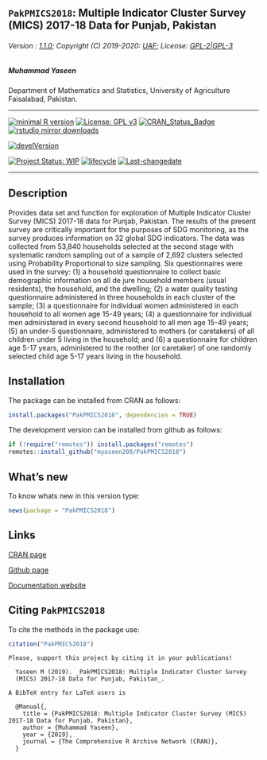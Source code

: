 
## `PakPMICS2018`: Multiple Indicator Cluster Survey (MICS) 2017-18 Data for Punjab, Pakistan

###### Version : [1.1.0](https://myaseen208.com/PakPMICS2018/); Copyright (C) 2019-2020: [UAF](https://web.uaf.edu.pk/); License: [GPL-2\|GPL-3](https://www.r-project.org/Licenses/)

##### *Muhammad Yaseen*

Department of Mathematics and Statistics, University of Agriculture
Faisalabad, Pakistan.

------------------------------------------------------------------------

[![minimal R
version](https://img.shields.io/badge/R%3E%3D-3.5.0-6666ff.svg)](https://cran.r-project.org/)
[![License: GPL
v3](https://img.shields.io/badge/License-GPL%20v3-blue.svg)](https://www.gnu.org/licenses/gpl-3.0)
[![CRAN_Status_Badge](https://www.r-pkg.org/badges/version-last-release/PakPMICS2018)](https://cran.r-project.org/package=PakPMICS2018)
[![rstudio mirror
downloads](https://cranlogs.r-pkg.org/badges/grand-total/PakPMICS2018?color=green)](https://CRAN.R-project.org/package=PakPMICS2018)
<!-- [![packageversion](https://img.shields.io/badge/Package%20version-0.2.3.3-orange.svg)](https://github.com/myaseen208/PakPMICS2018) -->

[![develVersion](https://img.shields.io/badge/devel%20version-1.1.0-orange.svg)](https://github.com/myaseen208/PakPMICS2018)

<!-- [![GitHub Download Count](https://github-basic-badges.herokuapp.com/downloads/myaseen208/PakPMICS2018/total.svg)] -->

[![Project Status:
WIP](http://www.repostatus.org/badges/latest/inactive.svg)](https://www.repostatus.org/#inactive)
[![lifecycle](https://img.shields.io/badge/lifecycle-stable-brightgreen.svg)](https://lifecycle.r-lib.org/articles/stages.html#stable)
[![Last-changedate](https://img.shields.io/badge/last%20change-2024--09--13-yellowgreen.svg)](https://github.com/myaseen208/PakPMICS2018)

------------------------------------------------------------------------

## Description

Provides data set and function for exploration of Multiple Indicator
Cluster Survey (MICS) 2017-18 data for Punjab, Pakistan. The results of
the present survey are critically important for the purposes of SDG
monitoring, as the survey produces information on 32 global SDG
indicators. The data was collected from 53,840 households selected at
the second stage with systematic random sampling out of a sample of
2,692 clusters selected using Probability Proportional to size sampling.
Six questionnaires were used in the survey: (1) a household
questionnaire to collect basic demographic information on all de jure
household members (usual residents), the household, and the dwelling;
(2) a water quality testing questionnaire administered in three
households in each cluster of the sample; (3) a questionnaire for
individual women administered in each household to all women age 15-49
years; (4) a questionnaire for individual men administered in every
second household to all men age 15-49 years; (5) an under-5
questionnaire, administered to mothers (or caretakers) of all children
under 5 living in the household; and (6) a questionnaire for children
age 5-17 years, administered to the mother (or caretaker) of one
randomly selected child age 5-17 years living in the household.

## Installation

The package can be installed from CRAN as follows:

``` r
install.packages("PakPMICS2018", dependencies = TRUE)
```

The development version can be installed from github as follows:

``` r
if (!require("remotes")) install.packages("remotes")
remotes::install_github("myaseen208/PakPMICS2018")
```

## What’s new

To know whats new in this version type:

``` r
news(package = "PakPMICS2018")
```

## Links

[CRAN page](https://cran.r-project.org/package=PakPMICS2018)

[Github page](https://github.com/myaseen208/PakPMICS2018)

[Documentation website](https://myaseen208.com/PakPMICS2018/)

## Citing `PakPMICS2018`

To cite the methods in the package use:

``` r
citation("PakPMICS2018")
```

    Please, support this project by citing it in your publications!

      Yaseen M (2019). _PakPMICS2018: Multiple Indicator Cluster Survey
      (MICS) 2017-18 Data for Punjab, Pakistan_.

    A BibTeX entry for LaTeX users is

      @Manual{,
        title = {PakPMICS2018: Multiple Indicator Cluster Survey (MICS) 2017-18 Data for Punjab, Pakistan},
        author = {Muhammad Yaseen},
        year = {2019},
        journal = {The Comprehensive R Archive Network (CRAN)},
      }
